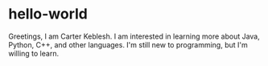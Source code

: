 # hello-world

Greetings, I am Carter Keblesh. I am interested in learning more about Java, Python, C++, and other languages. I'm still new to programming, but I'm willing to learn.
